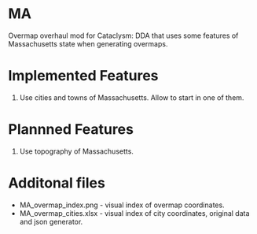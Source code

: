 # MA

Overmap overhaul mod for Cataclysm: DDA that uses some features of Massachusetts state when generating overmaps.

# Implemented Features

1. Use cities and towns of Massachusetts. Allow to start in one of them.

# Plannned Features

1. Use topography of Massachusetts.

# Additonal files

* MA_overmap_index.png - visual index of overmap coordinates.
* MA_overmap_cities.xlsx - visual index of city coordinates, original data and json generator.
